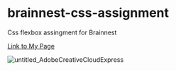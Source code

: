# brainnest-css-assignment
Css flexbox assingment for Brainnest

[Link to My Page](file:///home/petekqt/Projects/Github_Projects/VisualStudioCodeProjects/brainnest/MainCss/index.html)

![untitled_AdobeCreativeCloudExpress](https://user-images.githubusercontent.com/38165351/170835486-c7291274-dd38-4786-b10e-cb28c4b9e149.gif)
